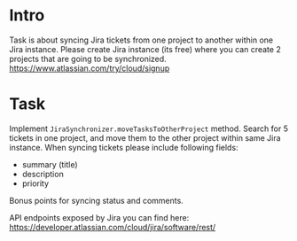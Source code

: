 # Intro
Task is about syncing Jira tickets from one project to another within one Jira instance.
Please create Jira instance (its free) where you can create 2 projects that are going to be synchronized.
https://www.atlassian.com/try/cloud/signup

# Task
Implement `JiraSynchronizer.moveTasksToOtherProject` method. Search for 5 tickets in one project, and move them to the other project within same Jira instance.
When syncing tickets please include following fields:
- summary (title)
- description
- priority

Bonus points for syncing status and comments.

API endpoints exposed by Jira you can find here:
https://developer.atlassian.com/cloud/jira/software/rest/

